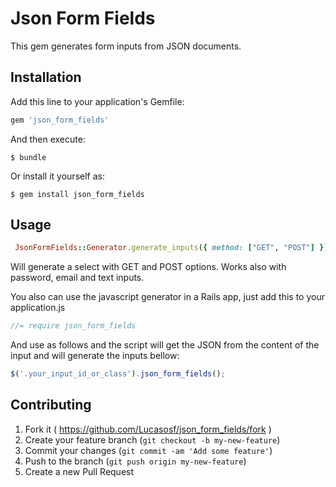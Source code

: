 # Json Form Fields

This gem generates form inputs from JSON documents.

## Installation

Add this line to your application's Gemfile:

```ruby
gem 'json_form_fields'
```

And then execute:

    $ bundle

Or install it yourself as:

    $ gem install json_form_fields

## Usage

```ruby
 JsonFormFields::Generator.generate_inputs({ method: ["GET", "POST"] })
```
Will generate a select with GET and POST options. Works also with
password, email and text inputs.


You also can use the javascript generator in a Rails app, just add this to your application.js

```javascript
//= require json_form_fields
```

And use as follows and the script will get the JSON from the content
of the input and will generate the inputs bellow:

```javascript
$('.your_input_id_or_class').json_form_fields();

```

## Contributing

1. Fork it ( https://github.com/Lucasosf/json_form_fields/fork )
2. Create your feature branch (`git checkout -b my-new-feature`)
3. Commit your changes (`git commit -am 'Add some feature'`)
4. Push to the branch (`git push origin my-new-feature`)
5. Create a new Pull Request
